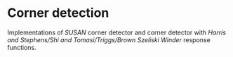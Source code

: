 # Corner detection
Implementations of *SUSAN* corner detector and corner detector with *Harris and Stephens/Shi and Tomasi/Triggs/Brown Szeliski Winder* response functions.
